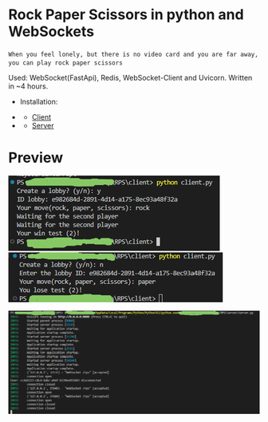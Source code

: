 # Rock Paper Scissors in python and WebSockets

`When you feel lonely, but there is no video card and you are far away, you can play rock paper scissors`

Used: WebSocket(FastApi), Redis, WebSocket-Client and Uvicorn. Written in ~4 hours.

* Installation:

* * [Client](https://github.com/nikolay-mansas/RPS/blob/main/docs/install_client.md)

* * [Server](https://github.com/nikolay-mansas/RPS/blob/main/docs/install_server.md)


# Preview
![Client1](/docs/pic/p1.png "Client 1")
![Client2](/docs/pic/p2.png "Client 2")

![Server](/docs/pic/s.png "Server")